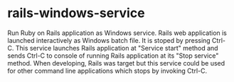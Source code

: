 # rails-windows-service
Run Ruby on Rails application as Windows service.
Rails web application is launched interactively as Windows batch file. It is stoped by pressing Ctrl-C. This service launches Rails application at "Service start" method and sends Ctrl-C to console of running Rails application at its "Stop service" method.
When developing, Rails was target but this service could be used for other command line applications which stops by invoking Ctrl-C.
